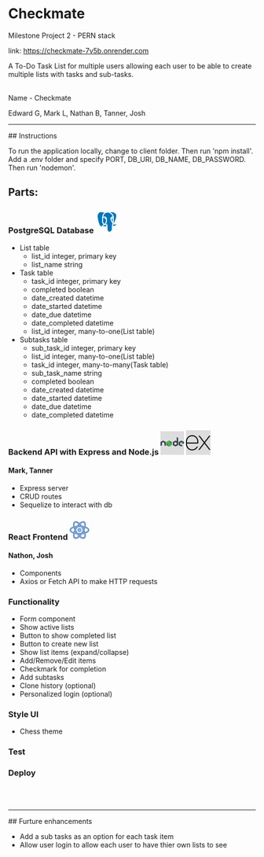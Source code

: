 # Checkmate
Milestone Project 2 - PERN stack

link: https://checkmate-7v5b.onrender.com

A To-Do Task List for multiple users allowing each user to be able to create multiple lists with tasks and sub-tasks.

<br>
Name - Checkmate

Edward G, Mark L, Nathan B, Tanner, Josh

<hr>
## Instructions

To run the application locally, change to client folder. Then run 'npm install'. Add a .env folder and specify PORT, DB_URI, DB_NAME, DB_PASSWORD. Then run 'nodemon'.


## Parts:

### PostgreSQL Database ![Alt text](images/postgres.png)

 - List table
    - list_id integer, primary key
    - list_name string
 - Task table
    - task_id integer, primary key
    - completed boolean
    - date_created datetime
    - date_started datetime
    - date_due datetime
    - date_completed datetime
    - list_id integer, many-to-one(List table)
 - Subtasks table
    - sub_task_id integer, primary key
    - list_id integer, many-to-one(List table)
    - task_id integer, many-to-many(Task table)
    - sub_task_name string
    - completed boolean
    - date_created datetime
    - date_started datetime
    - date_due datetime
    - date_completed datetime

### Backend API with Express and Node.js ![Alt text](images/icons8-nodejs-48.png) ![Alt text](images/icons8-express-js-50.png)
#### Mark, Tanner
 - Express server
 - CRUD routes
 - Sequelize to interact with db

### React Frontend ![Alt text](images/icons8-react-40.png)
#### Nathon, Josh
 - Components
 - Axios or Fetch API to make HTTP requests

### Functionality 
 - Form component
 - Show active lists
 - Button to show completed list
 - Button to create new list
 - Show list items (expand/collapse)
 - Add/Remove/Edit items
 - Checkmark for completion
 - Add subtasks
 - Clone history (optional)
 - Personalized login (optional)

### Style UI
 - Chess theme

### Test

### Deploy

<br><br>
<hr>
## Furture enhancements

- Add a sub tasks as an option for each task item
- Allow user login to allow each user to have thier own lists to see